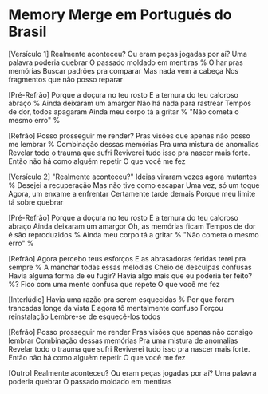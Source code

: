 Memory Merge em Portugués do Brasil
========================

[Versículo 1]
Realmente aconteceu?
Ou eram peças jogadas por aí?
Uma palavra poderia quebrar
O passado moldado em mentiras %
Olhar pras memórias
Buscar padrões pra comparar
Mas nada vem à cabeça
Nos fragmentos que não posso reparar

[Pré-Refrão]
Porque a doçura no teu rosto
E a ternura do teu caloroso abraço %
Ainda deixaram um amargor
Não há nada para rastrear
Tempos de dor, todos apagaram
Ainda meu corpo tá a gritar %
"Não cometa o mesmo erro" %

[Refrão]
Posso prosseguir me render?
Pras visões que apenas não posso me lembrar %
Combinação dessas memórias
Pra uma mistura de anomalias
Revelar todo o trauma que sufri
Reviverei tudo isso pra nascer mais forte.
Então não há como alguém repetir
O que você me fez

[Versículo 2]
"Realmente aconteceu?" 
Ideias viraram vozes agora mutantes %
Desejei a recuperação
Mas não tive como escapar
Uma vez, só um toque
Agora, um enxame a enfrentar
Certamente tarde demais
Porque meu limite tá sobre quebrar

[Pré-Refrão]
Porque a doçura no teu rosto
E a ternura do teu caloroso abraço
Ainda deixaram um amargor
Oh, as memórias ficam
Tempos de dor é são reproduzidos %
Ainda meu corpo tá a gritar %
"Não cometa o mesmo erro" %

[Refrão]
Agora percebo teus esforços
E as abrasadoras feridas terei pra sempre %
A manchar todas essas melodias
Cheio de desculpas confusas
Havia alguma forma de eu fugir?
Havia algo mais que eu poderia ter feito? %?
Fico com uma mente confusa que repete
O que você me fez

[Interlúdio]
Havia uma razão pra serem esquecidas %
Por que foram trancadas longe da vista
E agora tô mentalmente confuso
Forçou reinstalação
Lembre-se de esquecê-los todos

[Refrão]
Posso prosseguir me render
Pras visões que apenas não consigo lembrar
Combinação dessas memórias
Pra uma mistura de anomalias
Revelar todo o trauma que sufri
Reviverei tudo isso pra nascer mais forte.
Então não há como alguém repetir
O que você me fez

[Outro]
Realmente aconteceu?
Ou eram peças jogadas por aí?
Uma palavra poderia quebrar
O passado moldado em mentiras